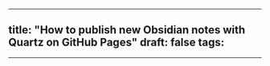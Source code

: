 
---
title: "How to publish new Obsidian notes with Quartz on GitHub Pages"
draft: false
tags:
  - 
---
